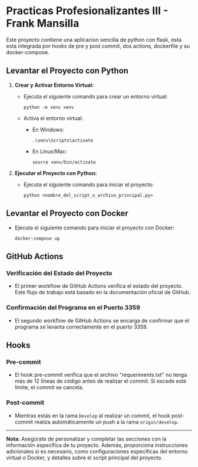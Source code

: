 # Practicas Profesionalizantes III - Frank Mansilla

Este proyecto contiene una aplicacion sencilla de python con flask, esta esta integrada por hooks de pre y post commit, dos actions, dockerfile y su docker-compose.

## Levantar el Proyecto con Python

1. **Crear y Activar Entorno Virtual:**
   - Ejecuta el siguiente comando para crear un entorno virtual:
     ```
     python -m venv venv
     ```

   - Activa el entorno virtual:
     - En Windows:
       ```
       .\venv\Scripts\activate
       ```
     - En Linux/Mac:
       ```
       source venv/bin/activate
       ```

2. **Ejecutar el Proyecto con Python:**
   - Ejecuta el siguiente comando para iniciar el proyecto:
     ```
     python <nombre_del_script_o_archivo_principal.py>
     ```

## Levantar el Proyecto con Docker

- Ejecuta el siguiente comando para iniciar el proyecto con Docker:
    ```
    docker-compose up
    ```



## GitHub Actions

### Verificación del Estado del Proyecto

- El primer workflow de GitHub Actions verifica el estado del proyecto. Este flujo de trabajo está basado en la documentación oficial de GitHub.

### Confirmación del Programa en el Puerto 3359

- El segundo workflow de GitHub Actions se encarga de confirmar que el programa se levanta correctamente en el puerto 3359.

## Hooks

### Pre-commit

- El hook pre-commit verifica que el archivo "requeriments.txt" no tenga más de 12 líneas de código antes de realizar el commit. Si excede este límite, el commit se cancela.

### Post-commit

- Mientras estás en la rama `Develop` al realizar un commit, el hook post-commit realiza automáticamente un push a la rama `origin/develop`.

---

**Nota:** Asegúrate de personalizar y completar las secciones con la información específica de tu proyecto. Además, proporciona instrucciones adicionales si es necesario, como configuraciones específicas del entorno virtual o Docker, y detalles sobre el script principal del proyecto.
